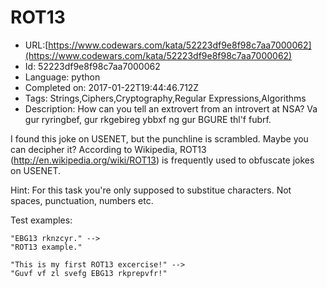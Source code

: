 # ROT13

 - URL:[https://www.codewars.com/kata/52223df9e8f98c7aa7000062](https://www.codewars.com/kata/52223df9e8f98c7aa7000062)
 - Id: 52223df9e8f98c7aa7000062
 - Language: python
 - Completed on: 2017-01-22T19:44:46.712Z
 - Tags: Strings,Ciphers,Cryptography,Regular Expressions,Algorithms
 - Description:
How can you tell an extrovert from an
introvert at NSA? Va gur ryringbef,
gur rkgebireg ybbxf ng gur BGURE thl'f fubrf.

I found this joke on USENET, but the punchline is scrambled. Maybe you can decipher it?
According to Wikipedia, ROT13 (http://en.wikipedia.org/wiki/ROT13) is frequently used to obfuscate jokes on USENET.

Hint: For this task you're only supposed to substitue characters. Not spaces, punctuation, numbers etc.

Test examples:

```
"EBG13 rknzcyr." -->
"ROT13 example."

"This is my first ROT13 excercise!" -->
"Guvf vf zl svefg EBG13 rkprepvfr!"
```

